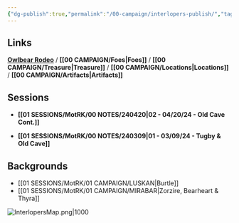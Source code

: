 ```yaml
---
{"dg-publish":true,"permalink":"/00-campaign/interlopers-publish/","tags":["gardenEntry"]}
---
```


## Links
**[Owlbear Rodeo](https://www.owlbear.rodeo/room/INJ5YS23Akae/TheInterlopers)**  /  **[[00 CAMPAIGN/Foes\|Foes]]**  /  **[[00 CAMPAIGN/Treasure\|Treasure]]** / **[[00 CAMPAIGN/Locations\|Locations]]** / **[[00 CAMPAIGN/Artifacts\|Artifacts]]**

## Sessions

- **[[01 SESSIONS/MotRK/00 NOTES/240420\|02 - 04/20/24 - Old Cave Cont.]]**

- **[[01 SESSIONS/MotRK/00 NOTES/240309\|01 - 03/09/24 - Tugby & Old Cave]]**

## Backgrounds

- [[01 SESSIONS/MotRK/01 CAMPAIGN/LUSKAN\|Burtle]] 
- [[01 SESSIONS/MotRK/01 CAMPAIGN/MIRABAR\|Zorzire, Bearheart & Thyra]] 


![InterlopersMap.png|1000](/img/user/zMISC/z_Assets/InterlopersMap.png)

